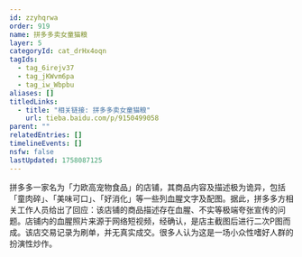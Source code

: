 ```yaml
---
id: zzyhqrwa
order: 919
name: 拼多多卖女童猫粮
layer: 5
categoryId: cat_drHx4oqn
tagIds:
  - tag_6irejv37
  - tag_jKWvm6pa
  - tag_iw_Wbpbu
aliases: []
titledLinks:
  - title: "相关链接: 拼多多卖女童猫粮"
    url: tieba.baidu.com/p/9150499058
parent: ""
relatedEntries: []
timelineEvents: []
nsfw: false
lastUpdated: 1758087125
---
```


拼多多一家名为「力欧高宠物食品」的店铺，其商品内容及描述极为诡异，包括「童肉碎」、「美味可口」、「好消化」等一些列血腥文字及配图。据此，拼多多方相关工作人员给出了回应：该店铺的商品描述存在血腥、不实等极端夸张宣传的问题。店铺内的血腥照片来源于网络短视频，经确认，是店主截图后进行二次P图而成。该店交易记录为刷单，并无真实成交。很多人认为这是一场小众性嗜好人群的扮演性炒作。